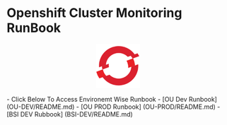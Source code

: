 # Openshift Cluster Monitoring RunBook
<p align="center">
  <img 
    width="100"
    height="100"
    src="images/ocp-logo.png"
  >
</p>
- Click Below To Access Environemt Wise Runbook
  - [OU Dev Runbook] (OU-DEV/README.md)
  - [OU PROD Runbook] (OU-PROD/README.md)
  - [BSI DEV Rubbook] (BSI-DEV/README.md)

